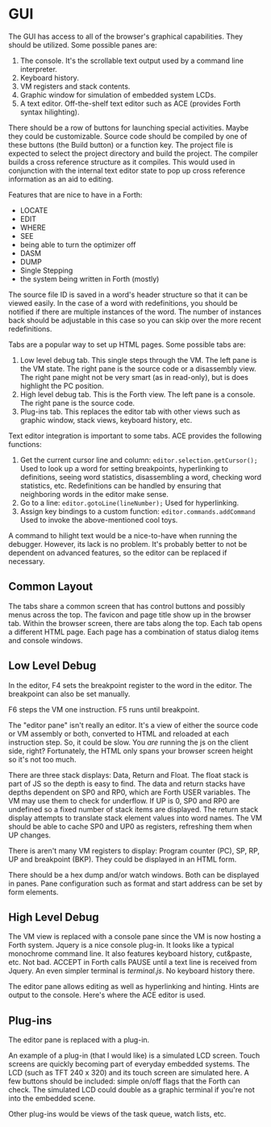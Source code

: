 # GUI

The GUI has access to all of the browser's graphical capabilities. They should be utilized. Some possible panes are:

1. The console. It's the scrollable text output used by a command line interpreter.
2. Keyboard history.
3. VM registers and stack contents.
4. Graphic window for simulation of embedded system LCDs.
5. A text editor. Off-the-shelf text editor such as ACE (provides Forth syntax hilighting).

There should be a row of buttons for launching special activities. Maybe they could be customizable. Source code should be compiled by one of these buttons (the Build button) or a function key. The project file is expected to select the project directory and build the project. The compiler builds a cross reference structure as it compiles. This would used in conjunction with the internal text editor state to pop up cross reference information as an aid to editing.

Features that are nice to have in a Forth:
- LOCATE 
- EDIT 
- WHERE 
- SEE 
- being able to turn the optimizer off 
- DASM 
- DUMP 
- Single Stepping 
- the system being written in Forth (mostly)

The source file ID is saved in a word's header structure so that it can be viewed easily. In the case of a word with redefinitions, you should be notified if there are multiple instances of the word. The number of instances back should be adjustable in this case so you can skip over the more recent redefinitions. 

Tabs are a popular way to set up HTML pages. Some possible tabs are:
1. Low level debug tab. This single steps through the VM. The left pane is the VM state. The right pane is the source code or a disassembly view. The right pane might not be very smart (as in read-only), but is does highlight the PC position.
2. High level debug tab. This is the Forth view. The left pane is a console. The right pane is the source code.
2. Plug-ins tab. This replaces the editor tab with other views such as graphic window, stack views, keyboard history, etc.

Text editor integration is important to some tabs. ACE provides the following functions:

1. Get the current cursor line and column: `editor.selection.getCursor();` Used to look up a word for setting breakpoints, hyperlinking to definitions, seeing word statistics, disassembling a word, checking word statistics, etc. Redefinitions can be handled by ensuring that neighboring words in the editor make sense.
2. Go to a line: `editor.gotoLine(lineNumber);` Used for hyperlinking.
3. Assign key bindings to a custom function: `editor.commands.addCommand` Used to invoke the above-mentioned cool toys.

A command to hilight text would be a nice-to-have when running the debugger. However, its lack is no problem. It's probably better to not be dependent on advanced features, so the editor can be replaced if necessary.

## Common Layout

The tabs share a common screen that has control buttons and possibly menus across the top. The favicon and page title show up in the browser tab. Within the browser screen, there are tabs along the top. Each tab opens a different HTML page. Each page has a combination of status dialog items and console windows.

## Low Level Debug

In the editor, F4 sets the breakpoint register to the word in the editor. The breakpoint can also be set manually.

F6 steps the VM one instruction.
F5 runs until breakpoint.

The "editor pane" isn't really an editor. It's a view of either the source code or VM assembly or both, converted to HTML and reloaded at each instruction step. So, it could be slow. You *are* running the js on the client side, right? Fortunately, the HTML only spans your browser screen height so it's not too much.

There are three stack displays: Data, Return and Float. The float stack is part of JS so the depth is easy to find. The data and return stacks have depths dependent on SP0 and RP0, which are Forth USER variables. The VM may use them to check for underflow. If UP is 0, SP0 and RP0 are undefined so a fixed number of stack items are displayed. The return stack display attempts to translate stack element values into word names. The VM should be able to cache SP0 and UP0 as registers, refreshing them when UP changes. 

There is aren't many VM registers to display: Program counter (PC), SP, RP, UP and breakpoint (BKP). They could be displayed in an HTML form.

There should be a hex dump and/or watch windows. Both can be displayed in panes. Pane configuration such as format and start address can be set by form elements.

## High Level Debug

The VM view is replaced with a console pane since the VM is now hosting a Forth system. Jquery is a nice console plug-in. It looks like a typical monochrome command line. It also features keyboard history, cut&paste, etc. Not bad. ACCEPT in Forth calls PAUSE until a text line is received from Jquery. An even simpler terminal is *terminal.js*. No keyboard history there.

The editor pane allows editing as well as hyperlinking and hinting. Hints are output to the console. Here's where the ACE editor is used.

## Plug-ins

The editor pane is replaced with a plug-in. 

An example of a plug-in (that I would like) is a simulated LCD screen. Touch screens are quickly becoming part of everyday embedded systems. The LCD (such as TFT 240 x 320) and its touch screen are simulated here. A few buttons should be included: simple on/off flags that the Forth can check. The simulated LCD could double as a graphic terminal if you're not into the embedded scene.

Other plug-ins would be views of the task queue, watch lists, etc.



